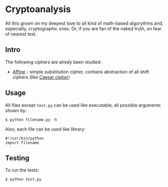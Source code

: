 Cryptoanalysis
=============

All this grown on my deepest love to all kind of math-based algorythms and,
especially, cryptographic ones. Or, if you are fan of the naked truth, on 
fear of nearest test.

Intro
-------

The following ciphers are alredy been studied:

* [Affine](http://en.wikipedia.org/wiki/Affine_cipher) - simple substitution 
  cipher, contains abstraction of all shift ciphers (like [Caesar cipher](
  http://en.wikipedia.org/wiki/Caesar_cipher))

Usage
-----

All files except `test.py` can be used like executable, all possible arguments
shown by:

    $ python filename.py -h

Also, each file can be used like library:

    #!/usr/bin/python
    import filename

Testing
-------

To run the tests:

    $ python test.py

